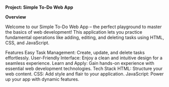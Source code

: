 **Project: Simple To-Do Web App**  

**Overview**  

Welcome to our Simple To-Do Web App – the perfect playground to master the basics of web development! This application lets you practice fundamental operations like adding, editing, and deleting tasks using HTML, CSS, and JavaScript.

Features
Easy Task Management: Create, update, and delete tasks effortlessly.
User-Friendly Interface: Enjoy a clean and intuitive design for a seamless experience.
Learn and Apply: Gain hands-on experience with essential web development technologies.
Tech Stack
HTML: Structure your web content.
CSS: Add style and flair to your application.
JavaScript: Power up your app with dynamic features.
